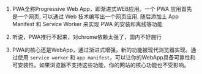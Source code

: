 1. PWA全称Progressive Web App，即渐进式WEB应用。一个 PWA 应用首先是一个网页, 可以通过 Web 技术编写出一个网页应用. 随后添加上 App Manifest 和 Service Worker 来实现 PWA 的安装和离线等功能

2. 听说，PWA推行不起来，对chrome依赖太强了，国内不好施行

3. PWA的核心还是WebApp，通过渐进式增强，新的功能被现代浏览器实现。通过使用 `service worker` 和 `app manifest`，可以让你的WebApp具备可靠性和可安装性。如果浏览器不支持这些功能，你的网站的核心功能也不受影响。